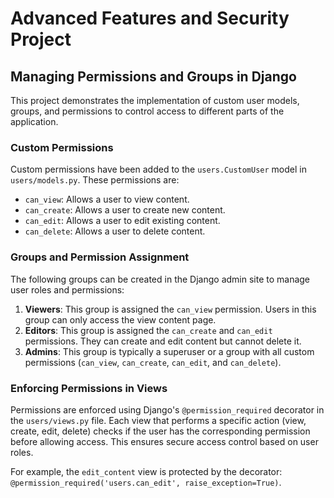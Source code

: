 # Advanced Features and Security Project

## Managing Permissions and Groups in Django

This project demonstrates the implementation of custom user models, groups, and permissions to control access to different parts of the application.

### Custom Permissions

Custom permissions have been added to the `users.CustomUser` model in `users/models.py`. These permissions are:
- `can_view`: Allows a user to view content.
- `can_create`: Allows a user to create new content.
- `can_edit`: Allows a user to edit existing content.
- `can_delete`: Allows a user to delete content.

### Groups and Permission Assignment

The following groups can be created in the Django admin site to manage user roles and permissions:

1.  **Viewers**: This group is assigned the `can_view` permission. Users in this group can only access the view content page.
2.  **Editors**: This group is assigned the `can_create` and `can_edit` permissions. They can create and edit content but cannot delete it.
3.  **Admins**: This group is typically a superuser or a group with all custom permissions (`can_view`, `can_create`, `can_edit`, and `can_delete`).

### Enforcing Permissions in Views

Permissions are enforced using Django's `@permission_required` decorator in the `users/views.py` file. Each view that performs a specific action (view, create, edit, delete) checks if the user has the corresponding permission before allowing access. This ensures secure access control based on user roles.

For example, the `edit_content` view is protected by the decorator: `@permission_required('users.can_edit', raise_exception=True)`.
